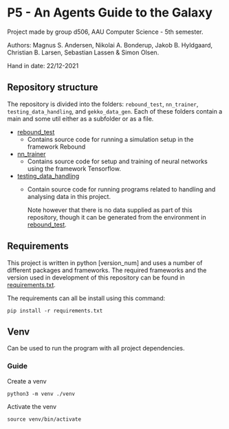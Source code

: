 # P5 - An Agents Guide to the Galaxy

Project made by group d506, AAU Computer Science - 5th semester.

Authors: Magnus S. Andersen, Nikolai A. Bonderup, Jakob B. Hyldgaard, Christian B. Larsen, Sebastian Lassen & Simon Olsen.

Hand in date: 22/12-2021

## Repository structure

The repository is divided into the folders: `rebound_test`, `nn_trainer`, `testing_data_handling`, and `gekko_data_gen`.
Each of these folders contain a main and some util either as a subfolder or as a file.

- [rebound_test](./rebound_test)
  - Contains source code for running a simulation setup in the framework Rebound 
- [nn_trainer](./nn_trainer)
  - Contains source code for setup and training of neural networks using the framework Tensorflow.  
- [testing_data_handling](./testing_data_handling)
  - Contain source code for running programs related to handling and analysing data in this project.
  
    Note however that there is no data supplied as part of this repository, though it can be generated from the environment in [rebound_test](./rebound_test).

## Requirements

This project is written in python [version_num] and uses a number of different packages and frameworks. The required frameworks and the version used in development of this repository can be found in [requirements.txt](./requirements.txt).

The requirements can all be install using this command:

    pip install -r requirements.txt

## Venv

Can be used to run the program with all project dependencies.

### Guide

Create a venv

    python3 -m venv ./venv

Activate the venv

    source venv/bin/activate

